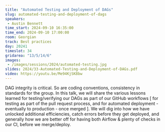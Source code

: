 ```yaml
---
title: "Automated Testing and Deployment of DAGs"
slug: automated-testing-and-deployment-of-dags
speakers:
 - Austin Bennett
time_start: 2024-09-10 16:35:00
time_end: 2024-09-10 17:00:00
room: Georgian
track: Best practices
day: 20241
timeslot: 34
gridarea: "13/5/14/6"
images: 
 - /images/sessions/2024/automated-testing.jpg
slides: 2024/33-Automated-Testing-and-Deployment-of-DAGs.pdf
video: https://youtu.be/Me94KjSK8bw
---
```


DAG integrity is critical. So are coding conventions, consistency in standards for the group. In this talk, we will share the various lessons learned for testing/verifying our DAGs as part of our GitHub workflows [ for testing as part of the pull request process, and for automated deployment - eventually to production - once merged ]. We will dig into how we have unlocked additional efficiencies, catch errors before they get deployed, and generally how we are better off for having both Airflow & plenty of checks in our CI, before we merge/deploy.

